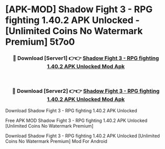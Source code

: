 # [APK-MOD] Shadow Fight 3 - RPG fighting 1.40.2 APK Unlocked - [Unlimited Coins No Watermark Premium] 5t7o0



<div align="center">
<h3>🔴 Download [Server1] 👉👉 <a href="https://momento.my/?title=Shadow_Fight_3_-_RPG_fighting_1.40.2_APK_Unlocked">Shadow Fight 3 - RPG fighting 1.40.2 APK Unlocked Mod Apk</a></h3><br>

<h3>🔴 Download [Server2] 👉👉 <a href="https://momento.my/?title=Shadow_Fight_3_-_RPG_fighting_1.40.2_APK_Unlocked">Shadow Fight 3 - RPG fighting 1.40.2 APK Unlocked Mod Apk</a></h3>
</div>



Download Shadow Fight 3 - RPG fighting 1.40.2 APK Unlocked 

Free APK MOD Shadow Fight 3 - RPG fighting 1.40.2 APK Unlocked [Unlimited Coins No Watermark Premium]

Download Shadow Fight 3 - RPG fighting 1.40.2 APK Unlocked [Unlimited Coins No Watermark Premium] Mod For Android
